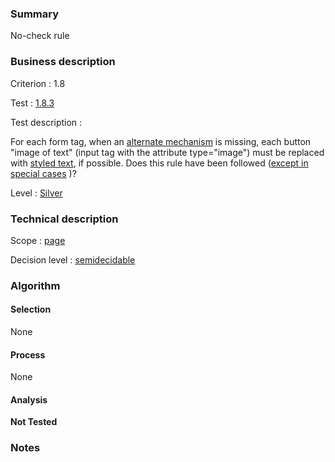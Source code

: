 ### Summary

No-check rule

### Business description

Criterion : 1.8

Test : [1.8.3](http://www.accessiweb.org/index.php/accessiweb-22-english-version.html#test-1-8-3)

Test description :

For each form tag, when an [alternate mechanism](http://www.accessiweb.org/index.php/glossary-76.html#mMecaRempl) is missing, each button "image of text" (input tag with the attribute type="image") must be replaced with [styled text](http://www.accessiweb.org/index.php/glossary-76.html#mTexteStyle), if possible. Does this rule have been followed ([except in special cases](http://www.accessiweb.org/index.php/glossary-76.html#cpCrit1-8 "Special cases for criterion 1.8") )?

Level : [Silver](/en/category/rules-design/accessiweb-11/level/argent)

### Technical description

Scope : [page](/en/category/rules-design/accessiweb-11/scope/page)

Decision level :
[semidecidable](/en/category/rules-design/accessiweb-11/decision-level/semidecidable)

### Algorithm

#### Selection

None

#### Process

None

#### Analysis

**Not Tested**

### Notes


